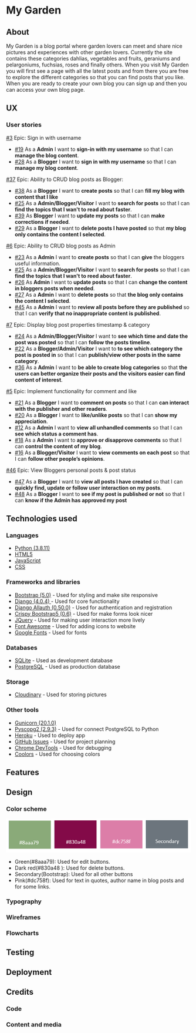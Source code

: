 # My Garden
## About
My Garden is a blog portal where garden lovers can meet and share nice pictures and experiences with other garden lovers. Currently the site contains these categories dahlias, vegetables and fruits, geraniums and pelargoniums, fuchsias, roses and finally others. 
When you visit My Garden you will first see a page with all the latest posts and from there you are free to explore the different categories so that you can find posts that you like. When you are ready to create your own blog you can sign up and then you can access your own blog page. 

## UX
### User stories
[#3](https://github.com/MartinaB91/project4-my-blog/issues/3) Epic: Sign in with username
-   [#19](https://github.com/MartinaB91/project4-my-blog/issues/19) As a **Admin** I want to **sign-in with my username** so that I can **manage the blog content**.
-   [#28](https://github.com/MartinaB91/project4-my-blog/issues/28) As a **Blogger** I want to **sign in with my username** so that I can **manage my blog content**.


[#37](https://github.com/MartinaB91/project4-my-blog/issues/37) Epic: Ability to CRUD blog posts as Blogger:
-   [#38](https://github.com/MartinaB91/project4-my-blog/issues?38) As a **Blogger** I want to **create posts** so that I can **fill my blog with content that I like**
-   [#25](https://github.com/MartinaB91/project4-my-blog/issues/25) As a **Admin/Blogger/Visitor** I want to **search for posts** so that I can **find the topics that I wan't to read about faster**.
-	[#39](https://github.com/MartinaB91/project4-my-blog/issues/39) As **Blogger** I want to **update my posts** so that I can **make corrections if needed**.
-	[#29](https://github.com/MartinaB91/project4-my-blog/issues/29) As a **Blogger** I want to **delete posts I have posted** so that **my blog only contains the content I selected**.

[#6](https://github.com/MartinaB91/project4-my-blog/issues/6) Epic: Ability to CRUD blog posts as Admin
-   [#23](https://github.com/MartinaB91/project4-my-blog/issues/23) As a **Admin** I want to **create posts** so that I can **give** the bloggers useful information.
-   [#25](https://github.com/MartinaB91/project4-my-blog/issues/25) As a **Admin/Blogger/Visitor** I want to **search for posts** so that I can **find the topics that I wan't to reed about faster**.
-   [#26](https://github.com/MartinaB91/project4-my-blog/issues/26) As **Admin** I want to **update posts** so that I can **change the content in bloggers posts when needed**.
-   [#27](https://github.com/MartinaB91/project4-my-blog/issues/27) As a **Admin** I want to **delete posts** so that **the blog only contains the content I selected**.
-   [#45](https://github.com/MartinaB91/project4-my-blog/issues/45) As a **Admin** I want to **review all posts before they are published** so that I can **verify that no inappropriate content is published**.

[#7](https://github.com/MartinaB91/project4-my-blog/issues/7) Epic: Display blog post properties timestamp & category
-   [#24](https://github.com/MartinaB91/project4-my-blog/issues/24) As a **Admin/Blogger/Visitor** I want to **see which time and date the post was posted** so that I can **follow the posts timeline**.
-   [#22](https://github.com/MartinaB91/project4-my-blog/issues/22) As a **Blogger/Admin/Visitor** I want to **to see which category the post is posted in** so that I can **publish/view other posts in the same category**.
-   [#36](https://github.com/MartinaB91/project4-my-blog/issues/36) As a **Admin** I want to **be able to create blog categories** so that **the users can better organize their posts and the visitors easier can find content of interest**.

[#5](https://github.com/MartinaB91/project4-my-blog/issues/5) Epic: Implement functionality for comment and like
-   [#21](https://github.com/MartinaB91/project4-my-blog/issues/21) As a **Blogger** I want to **comment on posts** so that I can **can interact with the publisher and other readers**.
-   [#20](https://github.com/MartinaB91/project4-my-blog/issues/20) As a **Blogger** I want to **like/unlike posts** so that I can **show my appreciation**.
-   [#12](https://github.com/MartinaB91/project4-my-blog/issues/12) As a **Admin** I want to **view all unhandled comments** so that I can **see which status a comment has**.
-   [#18](https://github.com/MartinaB91/project4-my-blog/issues/18) As a **Admin** I want to **approve or disapprove comments** so that I can **control the content of my blog**.
-   [#16](https://github.com/MartinaB91/project4-my-blog/issues/16) As a **Blogger/Visitor** I want to **view comments on each post** so that I can **follow other people’s opinions**.

[#46]() Epic: View Bloggers personal posts & post status
-   [#47](https://github.com/MartinaB91/project4-my-blog/issues/47) As a **Blogger** I want to **view all posts I have created** so that I can **quickly  find, update or follow user interaction on my posts**.
- [#48](https://github.com/MartinaB91/project4-my-blog/issues/48) As a **Blogger** I want to **see if my post is published or not** so that I can **know if the Admin has approved my post**


## Technologies used
### Languages
- [Python (3.8.11)](https://www.python.org/)
- [HTML5](https://developer.mozilla.org/en-US/docs/Glossary/HTML5)
- [JavaScript](https://www.javascript.com/)
- [CSS](https://developer.mozilla.org/en-US/docs/Web/css)

### Frameworks and libraries
- [Bootstrap (5.0)](https://getbootstrap.com/) - Used for styling and make site responsive
- [Django (4.0.4) ](https://www.djangoproject.com/) - Used for core functionality 
- [Django Allauth (0.50.0)](https://django-allauth.readthedocs.io/en/latest/installation.html) - Used for authentication and registration
- [Crispy Bootstrap5 (0.6)](https://pypi.org/project/crispy-bootstrap5/) - Used for make forms look nicer
- [JQuery](https://jquery.com/) - Used for making user interaction more lively 
- [Font Awesome](https://fontawesome.com/) - Used for adding icons to website
- [Google Fonts](https://fonts.google.com/) - Used for fonts

### Databases
- [SQLite](https://www.sqlite.org/index.html) - Used as development database 
- [PostgreSQL](https://www.postgresql.org/) - Used as production database

### Storage
- [Cloudinary](https://cloudinary.com/) - Used for storing pictures

### Other tools
- [Gunicorn (20.1.0)](https://gunicorn.org/)
- [Pyscopg2 (2.9.3)](https://pypi.org/project/psycopg2/) - Used for connect PostgreSQL to Python 
- [Heroku](https://id.heroku.com/login) - Used to deploy app
- [GitHub Issues](https://github.com/features/issues) - Used for project planning 
- [Chrome DevTools](https://developer.chrome.com/docs/devtools/) - Used for debugging
- [Coolors](https://coolors.co/) - Used for choosing colors

## Features
## Design 
### Color scheme
<img src="readme-images/color-scheme.PNG">

- Green(#8aaa79): Used for edit buttons.
- Dark red(#830a48 ): Used for delete buttons.
- Secondary(Bootstrap): Used for all other buttons
- Pink(#dc758f): Used for text in quotes, author name in blog posts and for some links. 

### Typography
### Wireframes
### Flowcharts 
## Testing
## Deployment
## Credits
### Code
### Content and media

